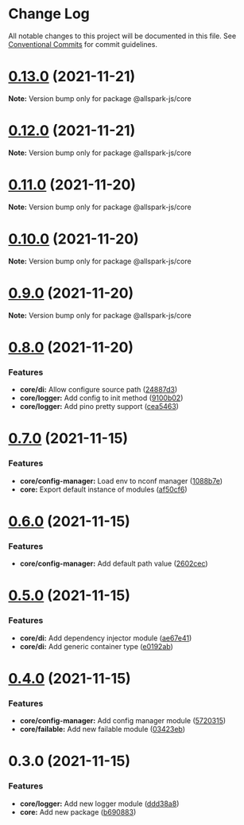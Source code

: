 # Change Log

All notable changes to this project will be documented in this file.
See [Conventional Commits](https://conventionalcommits.org) for commit guidelines.

# [0.13.0](https://github.com/andrewcpacifico/allspark-ts/compare/v0.12.0...v0.13.0) (2021-11-21)

**Note:** Version bump only for package @allspark-js/core





# [0.12.0](https://github.com/andrewcpacifico/allspark-ts/compare/v0.11.0...v0.12.0) (2021-11-21)

**Note:** Version bump only for package @allspark-js/core





# [0.11.0](https://github.com/andrewcpacifico/allspark-ts/compare/v0.10.0...v0.11.0) (2021-11-20)

**Note:** Version bump only for package @allspark-js/core





# [0.10.0](https://github.com/andrewcpacifico/allspark-ts/compare/v0.9.0...v0.10.0) (2021-11-20)

**Note:** Version bump only for package @allspark-js/core





# [0.9.0](https://github.com/andrewcpacifico/allspark-ts/compare/v0.8.0...v0.9.0) (2021-11-20)

**Note:** Version bump only for package @allspark-js/core





# [0.8.0](https://github.com/andrewcpacifico/allspark-ts/compare/v0.7.0...v0.8.0) (2021-11-20)


### Features

* **core/di:** Allow configure source path ([24887d3](https://github.com/andrewcpacifico/allspark-ts/commit/24887d323e3eb8b5c8bd2a4f2a8c877857ce8f62))
* **core/logger:** Add config to init method ([9100b02](https://github.com/andrewcpacifico/allspark-ts/commit/9100b02fca44c4c7eb33097bc565e439da51b74a))
* **core/logger:** Add pino pretty support ([cea5463](https://github.com/andrewcpacifico/allspark-ts/commit/cea54638b1ed41046f21b6f0c63d4d8fb7fc548a))





# [0.7.0](https://github.com/andrewcpacifico/allspark-ts/compare/v0.6.1...v0.7.0) (2021-11-15)


### Features

* **core/config-manager:** Load env to nconf manager ([1088b7e](https://github.com/andrewcpacifico/allspark-ts/commit/1088b7ebab33ca70d759f6209903879e9536ef85))
* **core:** Export default instance of modules ([af50cf6](https://github.com/andrewcpacifico/allspark-ts/commit/af50cf661b45ed2bfcde621985d4890585e241f5))





# [0.6.0](https://github.com/andrewcpacifico/allspark-ts/compare/v0.5.1...v0.6.0) (2021-11-15)


### Features

* **core/config-manager:** Add default path value ([2602cec](https://github.com/andrewcpacifico/allspark-ts/commit/2602cec6387b954e2659e2e090baddc29d58bb02))





# [0.5.0](https://github.com/andrewcpacifico/allspark-ts/compare/v0.4.0...v0.5.0) (2021-11-15)


### Features

* **core/di:** Add dependency injector module ([ae67e41](https://github.com/andrewcpacifico/allspark-ts/commit/ae67e410a5f97cf24d8fa090426009d34b177d34))
* **core/di:** Add generic container type ([e0192ab](https://github.com/andrewcpacifico/allspark-ts/commit/e0192ab0f7a3e5fd79519856539e8217231b0e3e))





# [0.4.0](https://github.com/andrewcpacifico/allspark-ts/compare/v0.3.0...v0.4.0) (2021-11-15)


### Features

* **core/config-manager:** Add config manager module ([5720315](https://github.com/andrewcpacifico/allspark-ts/commit/572031587fe4a5111b297f6bbacec55043c53725))
* **core/failable:** Add new failable module ([03423eb](https://github.com/andrewcpacifico/allspark-ts/commit/03423eb2f32e27fb1a5f84d23859fcf42c181fae))





# 0.3.0 (2021-11-15)


### Features

* **core/logger:** Add new logger module ([ddd38a8](https://github.com/andrewcpacifico/allspark-ts/commit/ddd38a84c16ffaf7c7d58fe7f7aa77803f415d62))
* **core:** Add new package ([b690883](https://github.com/andrewcpacifico/allspark-ts/commit/b690883df30a5e562df6803d0155ac9c4e571ddd))
